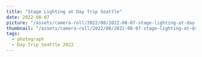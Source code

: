 ```yaml
---
title: "Stage Lighting at Day Trip Seattle"
date: 2022-08-07
picture: "/assets/camera-roll/2022/08/2022-08-07-stage-lighting-at-day-trip-seattle/20220808_035924313_iOS.jpg"
thumbnail: "/assets/camera-roll/2022/08/2022-08-07-stage-lighting-at-day-trip-seattle/20220808_035924313_iOS-thumbnail.jpg"
tags:
  - photograph
  - Day Trip Seattle 2022
---
```



